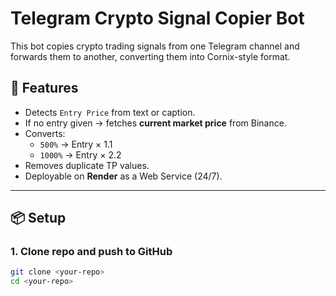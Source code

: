 # Telegram Crypto Signal Copier Bot

This bot copies crypto trading signals from one Telegram channel and forwards them to another, converting them into Cornix-style format.

## 🚀 Features
- Detects `Entry Price` from text or caption.
- If no entry given → fetches **current market price** from Binance.
- Converts:
  - `500%` → Entry × 1.1
  - `1000%` → Entry × 2.2
- Removes duplicate TP values.
- Deployable on **Render** as a Web Service (24/7).

---

## 📦 Setup

### 1. Clone repo and push to GitHub

```bash
git clone <your-repo>
cd <your-repo>